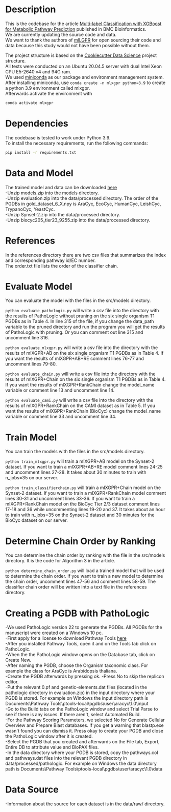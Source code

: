 # Description
This is the codebase for the article [Multi-label Classification with XGBoost for Metabolic Pathway Prediction](https://doi.org/10.1186/s12859-024-05666-0) published in BMC Bioinformatics.  
We are currently updating the source code and data.   
We want to thank the authors of [mlLGPR](https://github.com/hallamlab/mlLGPR) for open sourcing their code and data because this study would not have been possible without them.  

The project structure is based on the [Cookiecutter Data Science](https://drivendata.github.io/cookiecutter-data-science/) project structure.  
All tests were conducted on an Ubuntu 20.04.5 server with dual Intel Xeon CPU E5-2640 v4 and 94G ram.  
We used [miniconda](https://docs.conda.io/en/latest/miniconda.html) as our package and environment management system.  
After installing miniconda, use ``conda create -n mlxgpr python=3.9`` to create a python 3.9 environment called mlxgpr.  
Afterwards activate the environment with 
```bash
conda activate mlxgpr
```  
# Dependencies
The codebase is tested to work under Python 3.9.  
To install the necessary requirements, run the following commands:  
```bash
pip install -r requirements.txt
```
# Data and Model
The trained model and data can be downloaded [here](https://drive.google.com/drive/folders/1TZoHnmIqrYWkHoslFvwT4sKkH2OB5bZw?usp=sharing)  
-Unzip models.zip into the models directory.  
-Unzip evaluation.zip into the data/processed directory. The order of the PGDBs in gold_dataset_6_X.npy is AraCyc, EcoCyc, HumanCyc, LeishCyc, TrypanoCyc, YeastCyc.  
-Unzip Synset-2.zip into the data/processed directory.  
-Unzip biocyc205_tier23_9255.zip into the data/processed directory.  
# References
In the references directory there are two csv files that summarizes the index and corresponding pathway id/EC number.  
The order.txt file lists the order of the classifier chain.  
# Evaluate Model
You can evaluate the model with the files in the src/models directory.  
  
``python evaluate_pathologic.py`` will write a csv file into the directory with the results of PathoLogic without pruning on the six single organism T1 PGDBs as in Table 4. In line 315 of the file, if you change the data_path variable to the pruned directory and run the program you will get the results of PathoLogic with pruning. Or you can comment out line 315 and uncomment line 316.  
  
``python evaluate_mlxgpr.py`` will write a csv file into the directory with the results of mlXGPR+AB on the six single organism T1 PGDBs as in Table 4. If you want the results of mlXGPR+AB+RE comment lines 76-77 and uncomment lines 79-80.  
  
``python evaluate_chain.py`` will write a csv file into the directory with the results of mlXGPR+Chain on the six single organism T1 PGDBs as in Table 4. If you want the results of mlXGPR+RankChain change the model_name variable or comment line 13 and uncomment line 14.  
  
``python evaluate_cami.py`` will write a csv file into the directory with the results of mlXGPR+RankChain on the CAMI dataset as in Table 5. If you want the results of mlXGPR+RankChain (BioCyc) change the model_name variable or comment line 33 and uncomment line 34.  
# Train Model
You can train the models with the files in the src/models directory.    

``python train_mlxgpr.py`` will train a mlXGPR+AB model on the Synset-2 dataset. If you want to train a mlXGPR+AB+RE model comment lines 24-25 and uncomment lines 27-28. It takes about 30 minutes to train with n_jobs=35 on our server.  

``python train_classifierchain.py`` will train a mlXGPR+Chain model on the Synset-2 dataset. If you want to train a mlXGPR+RankChain model comment lines 30-31 and uncomment lines 33-36. If you want to train a mlXGPR+RankChain model on the BioCyc Tier 2/3 dataset comment lines 17-18 and 36 while uncommenting lines 19-20 and 37. It takes about an hour to train with n_jobs=35 on the Synset-2 dataset and 30 minutes for the BioCyc dataset on our server.  
# Determine Chain Order by Ranking  
You can determine the chain order by ranking with the file in the src/models directory. It is the code for Algorithm 3 in the article.  

``python determine_chain_order.py`` will load a trained model that will be used to determine the chain order. If you want to train a new model to determine the chain order, uncomment lines 47-56 and comment lines 58-59. The classifier chain order will be written into a text file in the references directory.  
# Creating a PGDB with PathoLogic  
-We used PathoLogic version 22 to generate the PGDBs. All PGDBs for the manuscript were created on a Windows 10 pc.  
-First apply for a license to download Pathway Tools [here](https://biocyc.org/download.shtml)  
-After you installed Pathway Tools, open it and on the Tools tab click on PathoLogic.  
-When the the PathoLogic window opens on the Database tab, click on Create New.  
-After naming the PGDB, choose the Organism taxonomic class. For example the class for AraCyc is Arabidopsis thaliana.  
-Create the PGDB afterwards by pressing ok. 
-Press No to skip the replicon editor.  
-Put the relevant 0.pf and genetic-elements.dat files (located in the pathologic directory in evaluation.zip) in the input directory where your PGDB is stored. For example on Windows the input directory path is Documents\Pathway Tools\ptools-local\pgdbs\user\aracyc\1.0\input  
-Go to the Build tabs on the PathoLogic window and select Trial Parse to see if there is any issues. If there aren't, select Automated Build.  
-For the Pathway Scoring Parameters, we selected No for Generate Cellular Overview and Prepare Blast databases. If you get a warning that blastp.exe wasn't found you can dismiss it. Press okay to create your PGDB and close the PathoLogic window after it is created.   
-Select the PGDB that you created and afterwards on the File tab, Export, Entire DB to attribute value and BioPAX files.  
-In the data directory where your PGDB is stored, copy the pathways.col and pathways.dat files into the relevant PGDB directory in data/processed/pathologic. For example on Windows the data directory path is Documents\Pathway Tools\ptools-local\pgdbs\user\aracyc\1.0\data  
# Data Source  
-Information about the source for each dataset is in the data/raw/ directory.  
